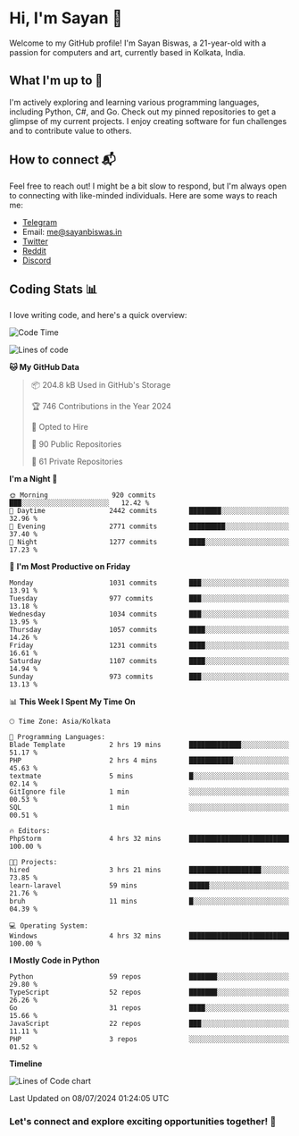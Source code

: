 # Hi, I'm Sayan 👋

Welcome to my GitHub profile! I'm Sayan Biswas, a 21-year-old with a passion for computers and art, currently based in Kolkata, India.

## What I'm up to 🚀

I'm actively exploring and learning various programming languages, including Python, C#, and Go. Check out my pinned repositories to get a glimpse of my current projects. I enjoy creating software for fun challenges and to contribute value to others.

## How to connect 📬

Feel free to reach out! I might be a bit slow to respond, but I'm always open to connecting with like-minded individuals. Here are some ways to reach me:

- [Telegram](https://t.me/dank_as_fuck)
- Email: [me@sayanbiswas.in](mailto:me@sayanbiswas.in)
- [Twitter](https://twitter.com/TheDankDel)
- [Reddit](https://www.reddit.com/user/dank_as_fuck_/)
- [Discord](https://discordapp.com/users/506536929152466945)

## Coding Stats 📊

I love writing code, and here's a quick overview:

<!--START_SECTION:waka-->
![Code Time](http://img.shields.io/badge/Code%20Time-1%2C651%20hrs%2050%20mins-blue)

![Lines of code](https://img.shields.io/badge/From%20Hello%20World%20I%27ve%20Written-5.7%20million%20lines%20of%20code-blue)

**🐱 My GitHub Data** 

> 📦 204.8 kB Used in GitHub's Storage 
 > 
> 🏆 746 Contributions in the Year 2024
 > 
> 💼 Opted to Hire
 > 
> 📜 90 Public Repositories 
 > 
> 🔑 61 Private Repositories 
 > 
**I'm a Night 🦉** 

```text
🌞 Morning                920 commits         ███░░░░░░░░░░░░░░░░░░░░░░   12.42 % 
🌆 Daytime                2442 commits        ████████░░░░░░░░░░░░░░░░░   32.96 % 
🌃 Evening                2771 commits        █████████░░░░░░░░░░░░░░░░   37.40 % 
🌙 Night                  1277 commits        ████░░░░░░░░░░░░░░░░░░░░░   17.23 % 
```
📅 **I'm Most Productive on Friday** 

```text
Monday                   1031 commits        ███░░░░░░░░░░░░░░░░░░░░░░   13.91 % 
Tuesday                  977 commits         ███░░░░░░░░░░░░░░░░░░░░░░   13.18 % 
Wednesday                1034 commits        ███░░░░░░░░░░░░░░░░░░░░░░   13.95 % 
Thursday                 1057 commits        ████░░░░░░░░░░░░░░░░░░░░░   14.26 % 
Friday                   1231 commits        ████░░░░░░░░░░░░░░░░░░░░░   16.61 % 
Saturday                 1107 commits        ████░░░░░░░░░░░░░░░░░░░░░   14.94 % 
Sunday                   973 commits         ███░░░░░░░░░░░░░░░░░░░░░░   13.13 % 
```


📊 **This Week I Spent My Time On** 

```text
🕑︎ Time Zone: Asia/Kolkata

💬 Programming Languages: 
Blade Template           2 hrs 19 mins       █████████████░░░░░░░░░░░░   51.17 % 
PHP                      2 hrs 4 mins        ███████████░░░░░░░░░░░░░░   45.63 % 
textmate                 5 mins              █░░░░░░░░░░░░░░░░░░░░░░░░   02.14 % 
GitIgnore file           1 min               ░░░░░░░░░░░░░░░░░░░░░░░░░   00.53 % 
SQL                      1 min               ░░░░░░░░░░░░░░░░░░░░░░░░░   00.51 % 

🔥 Editors: 
PhpStorm                 4 hrs 32 mins       █████████████████████████   100.00 % 

🐱‍💻 Projects: 
hired                    3 hrs 21 mins       ██████████████████░░░░░░░   73.85 % 
learn-laravel            59 mins             █████░░░░░░░░░░░░░░░░░░░░   21.76 % 
bruh                     11 mins             █░░░░░░░░░░░░░░░░░░░░░░░░   04.39 % 

💻 Operating System: 
Windows                  4 hrs 32 mins       █████████████████████████   100.00 % 
```

**I Mostly Code in Python** 

```text
Python                   59 repos            ███████░░░░░░░░░░░░░░░░░░   29.80 % 
TypeScript               52 repos            ███████░░░░░░░░░░░░░░░░░░   26.26 % 
Go                       31 repos            ████░░░░░░░░░░░░░░░░░░░░░   15.66 % 
JavaScript               22 repos            ███░░░░░░░░░░░░░░░░░░░░░░   11.11 % 
PHP                      3 repos             ░░░░░░░░░░░░░░░░░░░░░░░░░   01.52 % 
```



**Timeline**

![Lines of Code chart](https://raw.githubusercontent.com/Dank-del/Dank-del/main/assets/bar_graph.png)


 Last Updated on 08/07/2024 01:24:05 UTC
<!--END_SECTION:waka-->

### Let's connect and explore exciting opportunities together! 🚀
